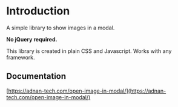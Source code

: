 # Introduction

A simple library to show images in a modal.

**No jQuery required.**

This library is created in plain CSS and Javascript. Works with any framework.

## Documentation

[https://adnan-tech.com/open-image-in-modal/](https://adnan-tech.com/open-image-in-modal/)